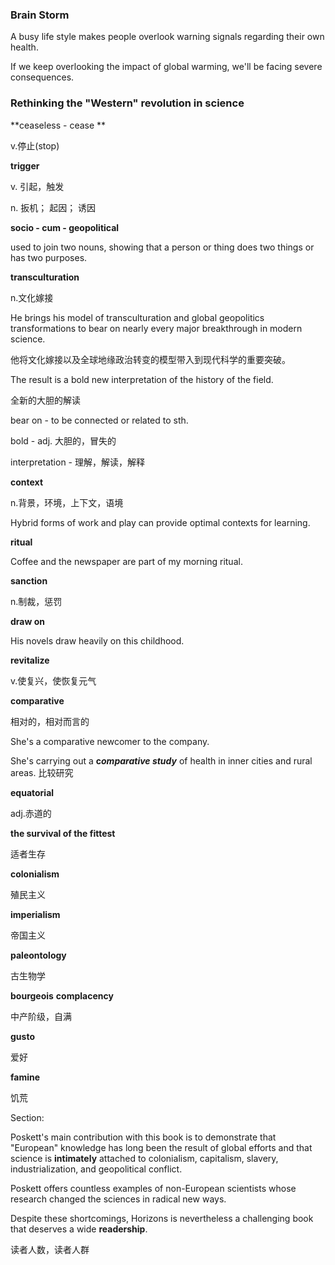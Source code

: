 ### Brain Storm

A busy life style makes people overlook warning signals regarding their own health.

If we keep overlooking the impact of global warming, we'll be facing severe consequences.

### Rethinking the "Western" revolution in science

**ceaseless - cease **

v.停止(stop)

**trigger**

v. 引起，触发

n. 扳机； 起因； 诱因

**socio - cum - geopolitical**

used to join two nouns, showing that a person or thing does two things or has two purposes.



**transculturation**

n.文化嫁接

He brings his model of transculturation and global geopolitics transformations to bear on nearly every major breakthrough in modern science.

他将文化嫁接以及全球地缘政治转变的模型带入到现代科学的重要突破。



The result is a bold new interpretation of the history of the field.

全新的大胆的解读

bear on  - to be connected or related to sth.

bold - adj. 大胆的，冒失的

interpretation - 理解，解读，解释



**context**

n.背景，环境，上下文，语境

Hybrid forms of work and play can provide optimal contexts for learning.



**ritual**

Coffee and the newspaper are part of my morning ritual.



**sanction**

n.制裁，惩罚



**draw on**

His novels draw heavily on this childhood.



**revitalize**

v.使复兴，使恢复元气



**comparative**

相对的，相对而言的

She's a comparative newcomer to the company.

She's carrying out a **c*omparative study*** of health in inner cities and rural areas. 比较研究



**equatorial**

adj.赤道的



**the survival of the fittest**

适者生存

**colonialism**

殖民主义

**imperialism**

帝国主义

**paleontology**

古生物学

**bourgeois** **complacency**

中产阶级，自满

**gusto**

爱好

**famine**

饥荒



Section:

Poskett's main contribution with this book is to demonstrate that "European" knowledge has long been the result of global efforts and that science is **intimately** attached to colonialism, capitalism, slavery, industrialization, and geopolitical conflict.

Poskett offers countless examples of non-European scientists whose research changed the sciences in radical new ways.

Despite these shortcomings, Horizons is nevertheless a challenging book that deserves a wide **readership**. 

读者人数，读者人群














